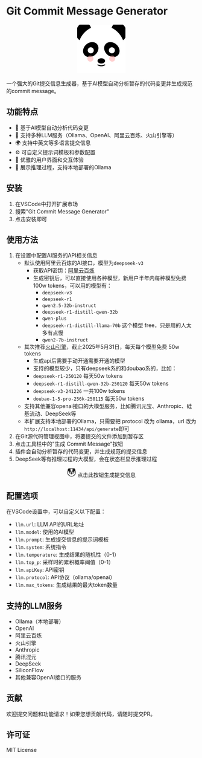 # Git Commit Message Generator

<p align="center">
  <img src="media/panda-avatar.svg" alt="Git Commit Message Generator Logo" width="128" height="128">
</p>

一个强大的Git提交信息生成器，基于AI模型自动分析暂存的代码变更并生成规范的commit message。

## 功能特点

- 🤖 基于AI模型自动分析代码变更
- 🔄 支持多种LLM服务（Ollama、OpenAI、阿里云百炼、火山引擎等）
- 🌍 支持中英文等多语言提交信息
- ⚙️ 可自定义提示词模板和参数配置
- 🎨 优雅的用户界面和交互体验
- 🚀 展示推理过程，支持本地部署的Ollama

## 安装

1. 在VSCode中打开扩展市场
2. 搜索"Git Commit Message Generator"
3. 点击安装即可

## 使用方法

1. 在设置中配置AI服务的API相关信息
   - 默认使用阿里云百炼的AI接口，模型为`deepseek-v3`
     - 获取API密钥：[阿里云百炼](https://bailian.console.aliyun.com/?apiKey=1#/api-key)
     - 生成密钥后，可以直接使用各种模型，新用户半年内每种模型免费 100w tokens，可以用的模型有：
       - `deepseek-v3`
       - `deepseek-r1`
       - `qwen2.5-32b-instruct`
       - `deepseek-r1-distill-qwen-32b`
       - `qwen-plus`
       - `deepseek-r1-distill-llama-70b` 这个模型 free，只是用的人太多有点慢
       - `qwen2-7b-instruct`
   - 其次推荐[火山引擎](https://console.volcengine.com/ark/region:ark+cn-beijing/apiKey?apikey=%7B%7D)，截止2025年5月31日，每天每个模型免费 50w tokens
     - 生成api后需要手动开通需要开通的模型
     - 支持的模型较少，只有deepseek系的和doubao系的，比如：
     - `deepseek-r1-250120` 每天50w tokens
     - `deepseek-r1-distill-qwen-32b-250120` 每天50w tokens
     - `deepseek-v3-241226` 一共100w tokens
     - `doubao-1-5-pro-256k-250115` 每天50w tokens
   - 支持其他兼容openai接口的大模型服务，比如腾讯元宝、Anthropic、硅基流动、DeepSeek等
   - 本扩展支持本地部署的Ollama，只需要把 protocol 改为 ollama，url 改为`http://localhost:11434/api/generate`即可
2. 在Git源代码管理视图中，将要提交的文件添加到暂存区
3. 点击工具栏中的"生成 Commit Message"按钮
4. 插件会自动分析暂存的代码变更，并生成规范的提交信息
5. DeepSeek等有推理过程的大模型，会在状态栏显示推理过程

<p align="center">
  <img src="media/commit-message-generator-light.svg" alt="使用示例" width="24" height="24">
  点击此按钮生成提交信息
</p>

## 配置选项

在VSCode设置中，可以自定义以下配置：

- `llm.url`: LLM API的URL地址
- `llm.model`: 使用的AI模型
- `llm.prompt`: 生成提交信息的提示词模板
- `llm.system`: 系统指令
- `llm.temperature`: 生成结果的随机性（0-1）
- `llm.top_p`: 采样时的累积概率阈值（0-1）
- `llm.apiKey`: API密钥
- `llm.protocol`: API协议（ollama/openai）
- `llm.max_tokens`: 生成结果的最大token数量

## 支持的LLM服务

- Ollama（本地部署）
- OpenAI
- 阿里云百炼
- 火山引擎
- Anthropic
- 腾讯混元
- DeepSeek
- SiliconFlow
- 其他兼容OpenAI接口的服务

## 贡献

欢迎提交问题和功能请求！如果您想贡献代码，请随时提交PR。

## 许可证

MIT License
